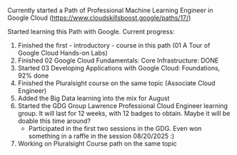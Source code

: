 Currently started a Path of Professional Machine Learning Engineer in Google Cloud (https://www.cloudskillsboost.google/paths/17/)

Started learning this Path with Google.
Current progress:
1. Finished the first - introductory - course in this path (01 A Tour of Google Cloud Hands-on Labs)
2. Finished 02 Google Cloud Fundamentals: Core Infrastructure: DONE
3. Started 03 Developing Applications with Google Cloud: Foundations, 92% done
4. Finished the Pluralsight course on the same topic (Associate Cloud Engineer)
5. Added the Big Data learning into the mix for August
6. Started the GDG Group Lawrence Professional Cloud Engineer learning group. It will last for 12 weeks, with 12 badges to obtain. Maybe it will be doable this time around?
   - Participated in the first two sessions in the GDG. Even won something in a raffle in the session 08/20/2025 :)
7. Working on Pluralsight Course path on the same topic 
